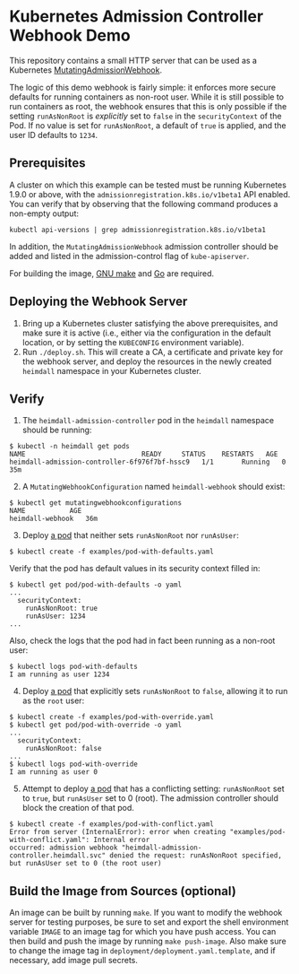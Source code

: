 # Kubernetes Admission Controller Webhook Demo

This repository contains a small HTTP server that can be used as a Kubernetes
[MutatingAdmissionWebhook](https://kubernetes.io/docs/admin/admission-controllers/#mutatingadmissionwebhook-beta-in-19).

The logic of this demo webhook is fairly simple: it enforces more secure defaults for running
containers as non-root user. While it is still possible to run containers as root, the webhook
ensures that this is only possible if the setting `runAsNonRoot` is *explicitly* set to `false`
in the `securityContext` of the Pod. If no value is set for `runAsNonRoot`, a default of `true`
is applied, and the user ID defaults to `1234`.

## Prerequisites

A cluster on which this example can be tested must be running Kubernetes 1.9.0 or above,
with the `admissionregistration.k8s.io/v1beta1` API enabled. You can verify that by observing that the
following command produces a non-empty output:
```
kubectl api-versions | grep admissionregistration.k8s.io/v1beta1
```
In addition, the `MutatingAdmissionWebhook` admission controller should be added and listed in the admission-control
flag of `kube-apiserver`.

For building the image, [GNU make](https://www.gnu.org/software/make/) and [Go](https://golang.org) are required.

## Deploying the Webhook Server

1. Bring up a Kubernetes cluster satisfying the above prerequisites, and make
sure it is active (i.e., either via the configuration in the default location, or by setting
the `KUBECONFIG` environment variable).
2. Run `./deploy.sh`. This will create a CA, a certificate and private key for the webhook server,
and deploy the resources in the newly created `heimdall` namespace in your Kubernetes cluster.


## Verify

1. The `heimdall-admission-controller` pod in the `heimdall` namespace should be running:
```
$ kubectl -n heimdall get pods
NAME                             READY     STATUS    RESTARTS   AGE
heimdall-admission-controller-6f976f7bf-hssc9   1/1       Running   0          35m
```

2. A `MutatingWebhookConfiguration` named `heimdall-webhook` should exist:
```
$ kubectl get mutatingwebhookconfigurations
NAME           AGE
heimdall-webhook   36m
```

3. Deploy [a pod](examples/pod-with-defaults.yaml) that neither sets `runAsNonRoot` nor `runAsUser`:
```
$ kubectl create -f examples/pod-with-defaults.yaml
```
Verify that the pod has default values in its security context filled in:
```
$ kubectl get pod/pod-with-defaults -o yaml
...
  securityContext:
    runAsNonRoot: true
    runAsUser: 1234
...
```
Also, check the logs that the pod had in fact been running as a non-root user:
```
$ kubectl logs pod-with-defaults
I am running as user 1234
```

4. Deploy [a pod](examples/pod-with-override.yaml) that explicitly sets `runAsNonRoot` to `false`, allowing it to run as the
`root` user:
```
$ kubectl create -f examples/pod-with-override.yaml
$ kubectl get pod/pod-with-override -o yaml
...
  securityContext:
    runAsNonRoot: false
...
$ kubectl logs pod-with-override
I am running as user 0
```

5. Attempt to deploy [a pod](examples/pod-with-conflict.yaml) that has a conflicting setting: `runAsNonRoot` set to `true`, but `runAsUser` set to 0 (root).
The admission controller should block the creation of that pod.
```
$ kubectl create -f examples/pod-with-conflict.yaml 
Error from server (InternalError): error when creating "examples/pod-with-conflict.yaml": Internal error
occurred: admission webhook "heimdall-admission-controller.heimdall.svc" denied the request: runAsNonRoot specified,
but runAsUser set to 0 (the root user)
```

## Build the Image from Sources (optional)

An image can be built by running `make`.
If you want to modify the webhook server for testing purposes, be sure to set and export
the shell environment variable `IMAGE` to an image tag for which you have push access. You can then
build and push the image by running `make push-image`. Also make sure to change the image tag
in `deployment/deployment.yaml.template`, and if necessary, add image pull secrets.

